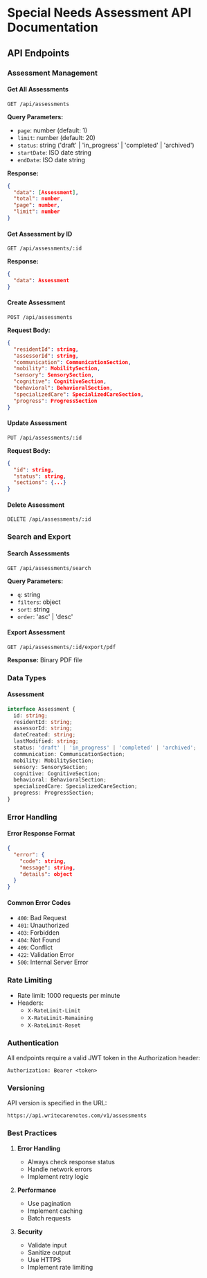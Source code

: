 # Special Needs Assessment API Documentation

## API Endpoints

### Assessment Management

#### Get All Assessments
```http
GET /api/assessments
```

**Query Parameters:**
- `page`: number (default: 1)
- `limit`: number (default: 20)
- `status`: string ('draft' | 'in_progress' | 'completed' | 'archived')
- `startDate`: ISO date string
- `endDate`: ISO date string

**Response:**
```json
{
  "data": [Assessment],
  "total": number,
  "page": number,
  "limit": number
}
```

#### Get Assessment by ID
```http
GET /api/assessments/:id
```

**Response:**
```json
{
  "data": Assessment
}
```

#### Create Assessment
```http
POST /api/assessments
```

**Request Body:**
```json
{
  "residentId": string,
  "assessorId": string,
  "communication": CommunicationSection,
  "mobility": MobilitySection,
  "sensory": SensorySection,
  "cognitive": CognitiveSection,
  "behavioral": BehavioralSection,
  "specializedCare": SpecializedCareSection,
  "progress": ProgressSection
}
```

#### Update Assessment
```http
PUT /api/assessments/:id
```

**Request Body:**
```json
{
  "id": string,
  "status": string,
  "sections": {...}
}
```

#### Delete Assessment
```http
DELETE /api/assessments/:id
```

### Search and Export

#### Search Assessments
```http
GET /api/assessments/search
```

**Query Parameters:**
- `q`: string
- `filters`: object
- `sort`: string
- `order`: 'asc' | 'desc'

#### Export Assessment
```http
GET /api/assessments/:id/export/pdf
```

**Response:**
Binary PDF file

### Data Types

#### Assessment
```typescript
interface Assessment {
  id: string;
  residentId: string;
  assessorId: string;
  dateCreated: string;
  lastModified: string;
  status: 'draft' | 'in_progress' | 'completed' | 'archived';
  communication: CommunicationSection;
  mobility: MobilitySection;
  sensory: SensorySection;
  cognitive: CognitiveSection;
  behavioral: BehavioralSection;
  specializedCare: SpecializedCareSection;
  progress: ProgressSection;
}
```

### Error Handling

#### Error Response Format
```json
{
  "error": {
    "code": string,
    "message": string,
    "details": object
  }
}
```

#### Common Error Codes
- `400`: Bad Request
- `401`: Unauthorized
- `403`: Forbidden
- `404`: Not Found
- `409`: Conflict
- `422`: Validation Error
- `500`: Internal Server Error

### Rate Limiting

- Rate limit: 1000 requests per minute
- Headers:
  - `X-RateLimit-Limit`
  - `X-RateLimit-Remaining`
  - `X-RateLimit-Reset`

### Authentication

All endpoints require a valid JWT token in the Authorization header:
```http
Authorization: Bearer <token>
```

### Versioning

API version is specified in the URL:
```http
https://api.writecarenotes.com/v1/assessments
```

### Best Practices

1. **Error Handling**
   - Always check response status
   - Handle network errors
   - Implement retry logic

2. **Performance**
   - Use pagination
   - Implement caching
   - Batch requests

3. **Security**
   - Validate input
   - Sanitize output
   - Use HTTPS
   - Implement rate limiting
